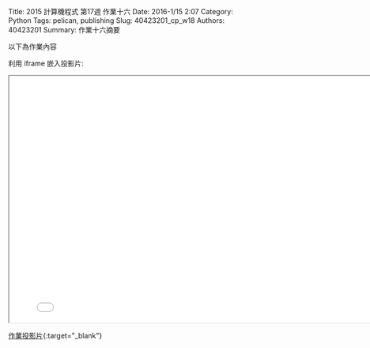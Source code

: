 Title: 2015 計算機程式 第17週 作業十六
Date: 2016-1/15 2:07
Category: Python
Tags: pelican, publishing
Slug: 40423201_cp_w18
Authors: 40423201
Summary: 作業十六摘要

以下為作業內容

利用 iframe 嵌入投影片:

<iframe src="40423201_cp_w17_p.html" width="800" height="500"></iframe>

[作業投影片](40423201_cp_w18_p.html){:target="_blank"}
